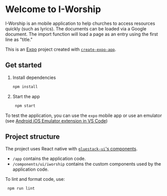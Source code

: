 # Welcome to I-Worship

I-Worship is an mobile application to help churches to access resources quickly (such as lyrics). The documents can be loaded via a Google document. The import function will load a page as an entry using the first line as "title."

This is an [Expo](https://expo.dev) project created with [`create-expo-app`](https://www.npmjs.com/package/create-expo-app).

## Get started

1. Install dependencies

   ```bash
   npm install
   ```

2. Start the app

   ```bash
    npm start
   ```

To test the application, you can use the `expo` mobile app or use an emulator (see [Android iOS Emulator extension in VS Code](https://marketplace.visualstudio.com/items?itemName=DiemasMichiels.emulate))


## Project structure

The project uses React native with [`gluestack-ui`'s components](https://gluestack.io).

* `/app` contains the application code.
* `/components/ui/iworship` contains the custom components used by the application code.


To lint and format code, use:

   ```bash
    npm run lint
   ```